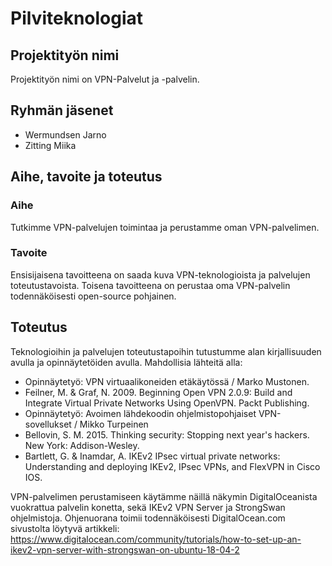 # Pilviteknologiat

## Projektityön nimi
Projektityön nimi on VPN-Palvelut ja -palvelin.

## Ryhmän jäsenet
* Wermundsen Jarno
* Zitting Miika

## Aihe, tavoite ja toteutus

### Aihe
Tutkimme VPN-palvelujen toimintaa ja perustamme oman VPN-palvelimen.

### Tavoite
Ensisijaisena tavoitteena on saada kuva VPN-teknologioista ja palvelujen toteutustavoista.
Toisena tavoitteena on perustaa oma VPN-palvelin todennäköisesti open-source pohjainen.

## Toteutus
Teknologioihin ja palvelujen toteutustapoihin tutustumme alan kirjallisuuden avulla ja opinnäytetöiden avulla.
Mahdollisia lähteitä alla:
- Opinnäytetyö: VPN virtuaalikoneiden etäkäytössä / Marko Mustonen.
- Feilner, M. & Graf, N. 2009. Beginning Open VPN 2.0.9: Build and Integrate Virtual Private Networks Using OpenVPN. Packt Publishing.
- Opinnäytetyö: Avoimen lähdekoodin ohjelmistopohjaiset VPN-sovellukset / Mikko Turpeinen
- Bellovin, S. M. 2015. Thinking security: Stopping next year's hackers. New York: Addison-Wesley.
- Bartlett, G. & Inamdar, A. IKEv2 IPsec virtual private networks: Understanding and deploying IKEv2, IPsec VPNs, and FlexVPN in Cisco IOS.

VPN-palvelimen perustamiseen käytämme näillä näkymin DigitalOceanista vuokrattua palvelin konetta, sekä IKEv2 VPN Server ja StrongSwan ohjelmistoja.
Ohjenuorana toimii todennäköisesti DigitalOcean.com sivustolta löytyvä artikkeli: https://www.digitalocean.com/community/tutorials/how-to-set-up-an-ikev2-vpn-server-with-strongswan-on-ubuntu-18-04-2
